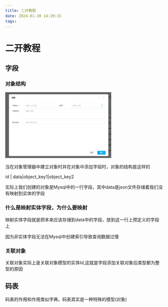 ```yaml
---
title: 二开教程
date: 2024-01-30 14:29:15
tags:
---
```


# 二开教程

## 字段

### 对象结构

<img src="二开教程/image-20240126100546798.png" alt="image-20240126100546798" style="zoom: 33%;" />

当在对象管理器中建立对象时并在对象中添加字段时，对象的结构是这样的

id | data|object_key1|object_key2

实际上我们创建的对象是Mysql中的一行字段，其中data是json文件存储着我们没有映射到实体的字段

### 什么是映射实体字段，为什么要映射

映射实体字段就是把本来应该存储到data中的字段，放到这一行上预定义的字段上

因为非实体字段无法在Mysql中创建索引导致查询数据过慢

### 关联对象

关联对象实际上是关联对象模型的实体Id,这就是字段添加关联对象后类型都为整型的原因

## 码表

码表的作用和作用类似字典，码表其实是一种特殊的模型(对象)
